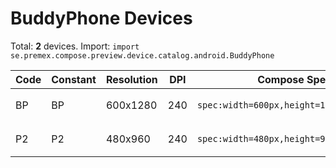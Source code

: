 # BuddyPhone Devices

Total: **2** devices. Import: `import se.premex.compose.preview.device.catalog.android.BuddyPhone`

| Code | Constant | Resolution | DPI | Compose Spec | Preview Usage |
|------|----------|------------|-----|-------------|---------------|
| BP | BP | 600x1280 | 240 | `spec:width=600px,height=1280px,dpi=240` | `@Preview(device = BuddyPhone.BP)` |
| P2 | P2 | 480x960 | 240 | `spec:width=480px,height=960px,dpi=240` | `@Preview(device = BuddyPhone.P2)` |

<!-- Generated automatically. Do not edit manually. -->
